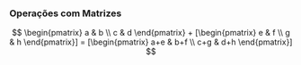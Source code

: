### <b>Operações com Matrizes</b>

```math
 \begin{pmatrix}  a & b \\ c & d  \end{pmatrix}  +  [\begin{pmatrix} e & f \\ g & h \end{pmatrix}]  =    [\begin{pmatrix} a+e & b+f \\ c+g & d+h \end{pmatrix}] 
```




